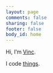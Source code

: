 ```yaml
---
layout: page
comments: false
sharing: false
footer: false
body_id: home
---
```


Hi, I’m [Vinc](/about).

I code [things](/projects).

<!-- and write [stuff](/blog/archives). -->
